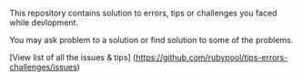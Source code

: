 This repository contains solution to errors, tips or challenges you faced while devlopment.

You may ask problem to a solution or find solution to some of the problems.

[View list of all the issues & tips] (https://github.com/rubypool/tips-errors-challenges/issues)
